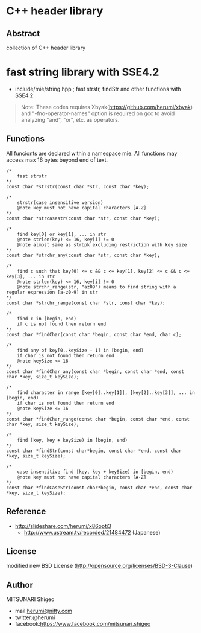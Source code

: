 # C++ header library

## Abstract

collection of C++ header library

# fast string library with SSE4.2

* include/mie/string.hpp ; fast strstr, findStr and other functions with SSE4.2

>Note: These codes requires Xbyak(https://github.com/herumi/xbyak) and "-fno-operator-names" option is required on gcc to avoid analyzing "and", "or", etc. as operators.

## Functions

All funcionts are declared within a namespace mie. All functions may access max 16 bytes beyond end of text.


    /*
        fast strstr
    */
    const char *strstr(const char *str, const char *key);

    /*
        strstr(case insensitive version)
        @note key must not have capital characters [A-Z]
    */
    const char *strcasestr(const char *str, const char *key);

    /*
        find key[0] or key[1], ... in str
        @note strlen(key) <= 16, key[i] != 0
        @note almost same as strbpk excluding restriction with key size
    */
    const char *strchr_any(const char *str, const char *key);

    /*
        find c such that key[0] <= c && c <= key[1], key[2] <= c && c <= key[3], ... in str
        @note strlen(key) <= 16, key[i] != 0
        @note strchr_range(str, "az09") means to find string with a regular expression [a-z0-9] in str
    */
    const char *strchr_range(const char *str, const char *key);

    /*
        find c in [begin, end)
        if c is not found then return end
    */
    const char *findChar(const char *begin, const char *end, char c);

    /*
        find any of key[0..keySize - 1] in [begin, end)
        if char is not found then return end
        @note keySize <= 16
    */
    const char *findChar_any(const char *begin, const char *end, const char *key, size_t keySize);

    /*
        find character in range [key[0]..key[1]], [key[2]..key[3]], ... in [begin, end)
        if char is not found then return end
        @note keySize <= 16
    */
    const char *findChar_range(const char *begin, const char *end, const char *key, size_t keySize);

    /*
        find [key, key + keySize) in [begin, end)
    */
    const char *findStr(const char*begin, const char *end, const char *key, size_t keySize);

    /*
        case insensitive find [key, key + keySize) in [begin, end)
        @note key must not have capital characters [A-Z]
    */
    const char *findCaseStr(const char*begin, const char *end, const char *key, size_t keySize);

## Reference

* http://slideshare.com/herumi/x86opti3
    * http://www.ustream.tv/recorded/21484472 (Japanese)

## License

modified new BSD License (http://opensource.org/licenses/BSD-3-Clause)

## Author

MITSUNARI Shigeo

* mail:herumi@nifty.com
* twitter:@herumi
* facebook:https://www.facebook.com/mitsunari.shigeo

